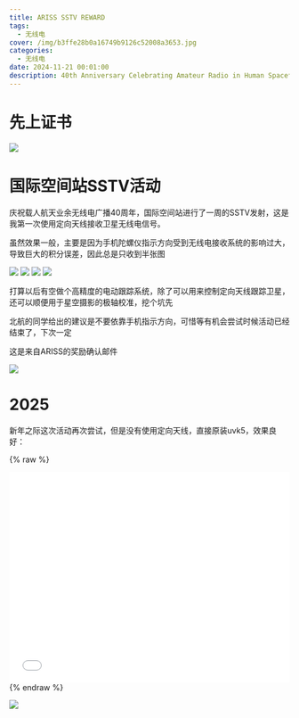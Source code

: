 ```yaml
---
title: ARISS SSTV REWARD
tags:
  - 无线电
cover: /img/b3ffe28b0a16749b9126c52008a3653.jpg
categories:
  - 无线电
date: 2024-11-21 00:01:00
description: 40th Anniversary Celebrating Amateur Radio in Human Spaceflight
---
```

# 先上证书
![](b3ffe28b0a16749b9126c52008a3653.jpg)

# 国际空间站SSTV活动
庆祝载人航天业余无线电广播40周年，国际空间站进行了一周的SSTV发射，这是我第一次使用定向天线接收卫星无线电信号。

虽然效果一般，主要是因为手机陀螺仪指示方向受到无线电接收系统的影响过大，导致巨大的积分误差，因此总是只收到半张图

![](ab899cf8e302b88d61f6527b45719e5.jpg)
![](52943eb720b36b4f19a333a664bf2c6.jpg)
![](691d8d1b3ef4d897cfa3da56e0e549a.jpg)
![](430666c9838367e1e02515142659884.jpg)

打算以后有空做个高精度的电动跟踪系统，除了可以用来控制定向天线跟踪卫星，还可以顺便用于星空摄影的极轴校准，挖个坑先

北航的同学给出的建议是不要依靠手机指示方向，可惜等有机会尝试时候活动已经结束了，下次一定

这是来自ARISS的奖励确认邮件

![](微信图片_20241123225213.jpg)

# 2025
新年之际这次活动再次尝试，但是没有使用定向天线，直接原装uvk5，效果良好：

{% raw %}
<div style="position: relative; width: 100%; height: 0; padding-bottom: 75%;">
<iframe src="//player.bilibili.com/player.html?isOutside=true&aid=113731757474923&bvid=BV1Vn6pYFEap&cid=27583119378&p=1" scrolling="no" border="0" frameborder="no" framespacing="0" allowfullscreen="true" style="position: absolute; width: 100%; height: 100%; Left: 0; top: 0;" ></iframe></div>
{% endraw %}

![](50f2689287694ac1ba88a1f5e973b31.jpg)